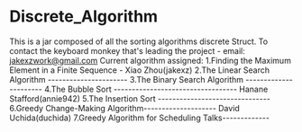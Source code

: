 Discrete_Algorithm
==================

This is a jar composed of all the sorting algorithms discrete Struct.
To contact the keyboard monkey that's leading the project - email: jakexzwork@gmail.com
Current algorithm assigned:
1.Finding the Maximum Element in a Finite Sequence - Xiao Zhou(jakexz)
2.The Linear Search Algorithm ---------------------- 
3.The Binary Search Algorithm ---------------------- 
4.The Bubble Sort ---------------------------------- Hanane Stafford(annie942)
5.The Insertion Sort -------------------------------
6.Greedy Change-Making Algorithm-------------------- David Uchida(duchida)
7.Greedy Algorithm for Scheduling Talks-------------
